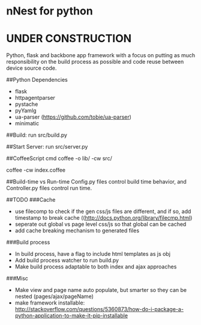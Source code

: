 nNest for python
=====

# UNDER CONSTRUCTION

Python, flask and backbone app framework with a focus on putting as much responsibility on the build process as possible and code reuse between device source code.

##Python Dependencies
* flask
* httpagentparser
* pystache
* pyYamlg
* ua-parser (https://github.com/tobie/ua-parser)
* minimatic

##Build:
run src/build.py

##Start Server:
run src/server.py

##CoffeeScript cmd
coffee -o lib/ -cw src/

coffee -cw index.coffee

##Build-time vs Run-time
Config.py files control build time behavior, and Controller.py files control run time.

##TODO
###Cache 
* use filecomp to check if the gen css/js files are different, and if so, add timestamp to break cache ((http://docs.python.org/library/filecmp.html)
* seperate out global vs page level css/js so that global can be cached
* add cache breaking mechanism to generated files

###Build process
* In build process, have a flag to include html templates as js obj
* Add build process watcher to run build.py
* Make build process adaptable to both index and ajax approaches

###Misc
* Make view and page name auto populate, but smarter so they can be nested (pages/ajax/pageName)
* make framework installable: http://stackoverflow.com/questions/5360873/how-do-i-package-a-python-application-to-make-it-pip-installable